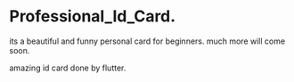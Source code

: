 # Professional_Id_Card.

its a beautiful and funny personal card for beginners.
much more will come soon.

amazing id card done by flutter.
